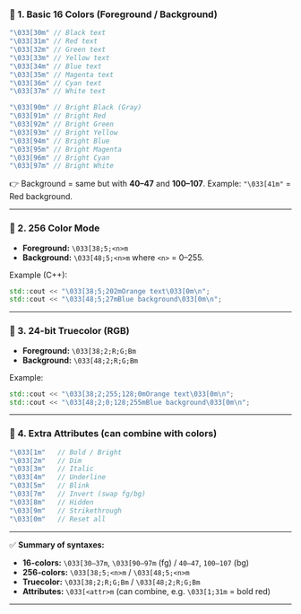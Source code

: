 
### 🔹 1. **Basic 16 Colors (Foreground / Background)**

```cpp
"\033[30m" // Black text
"\033[31m" // Red text
"\033[32m" // Green text
"\033[33m" // Yellow text
"\033[34m" // Blue text
"\033[35m" // Magenta text
"\033[36m" // Cyan text
"\033[37m" // White text

"\033[90m" // Bright Black (Gray)
"\033[91m" // Bright Red
"\033[92m" // Bright Green
"\033[93m" // Bright Yellow
"\033[94m" // Bright Blue
"\033[95m" // Bright Magenta
"\033[96m" // Bright Cyan
"\033[97m" // Bright White
```

👉 Background = same but with **40–47** and **100–107**.
Example: `"\033[41m"` = Red background.

---

### 🔹 2. **256 Color Mode**

* **Foreground:** `\033[38;5;<n>m`
* **Background:** `\033[48;5;<n>m`
  where `<n>` = 0–255.

Example (C++):

```cpp
std::cout << "\033[38;5;202mOrange text\033[0m\n";
std::cout << "\033[48;5;27mBlue background\033[0m\n";
```

---

### 🔹 3. **24-bit Truecolor (RGB)**

* **Foreground:** `\033[38;2;R;G;Bm`
* **Background:** `\033[48;2;R;G;Bm`

Example:

```cpp
std::cout << "\033[38;2;255;128;0mOrange text\033[0m\n";
std::cout << "\033[48;2;0;128;255mBlue background\033[0m\n";
```

---

### 🔹 4. **Extra Attributes (can combine with colors)**

```cpp
"\033[1m"   // Bold / Bright
"\033[2m"   // Dim
"\033[3m"   // Italic
"\033[4m"   // Underline
"\033[5m"   // Blink
"\033[7m"   // Invert (swap fg/bg)
"\033[8m"   // Hidden
"\033[9m"   // Strikethrough
"\033[0m"   // Reset all
```

---

✅ **Summary of syntaxes:**

* **16-colors:** `\033[30–37m`, `\033[90–97m` (fg) / `40–47`, `100–107` (bg)
* **256-colors:** `\033[38;5;<n>m` / `\033[48;5;<n>m`
* **Truecolor:** `\033[38;2;R;G;Bm` / `\033[48;2;R;G;Bm`
* **Attributes:** `\033[<attr>m` (can combine, e.g. `\033[1;31m` = bold red)

---

